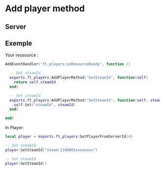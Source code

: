 # Add player method

## Server

## Exemple

Your ressource :
```lua
AddEventHandler('ft_players:onResourceReady', function ()

  -- Get steamId
  exports.ft_players:AddPlayerMethod('GetSteamId', function(self)
    return self.steamId
  end)

  -- Set steamId
  exports.ft_players:AddPlayerMethod('SetSteamId', function(self, steamId)
    self:Set("steamId", steamId)
  end)

end)
```

In Player:
```lua
local player = exports.ft_players:GetPlayerFromServerId(4)

-- Set steamId
player:SetSteamId("steam:1100001xxxxxxxx")

-- Get steamId
player:GetSteamId()
```
